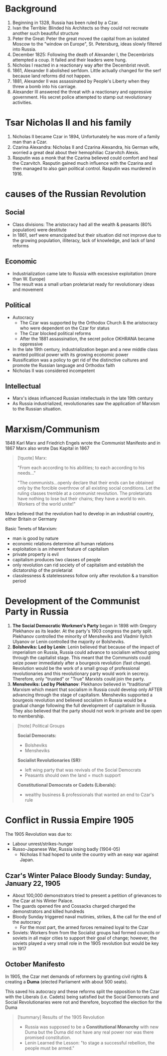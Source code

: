# Background

1. Beginning in 1328, Russia has been ruled by a Czar.
2. Ivan the Terrible: Blinded his Architects so they could not recreate another such beautiful structure
3. Peter the Great: Peter the great moved the capital from an isolated Moscow to the "window on Europe", St. Petersburg, ideas slowly filtered into Russia.
4. December 1825: Following the death of Alexander I, the Decembrists attempted a coup. It failed and their leaders were hung.
5. Nicholas I reacted in a reactionary way after the Decembrist revolt.
6. 1861, Alexander II abolished serfdom. Little actually changed for the serf because land reforms did not happen.
7. 1881, Alexander II was assassinated by People's Liberty when they threw a bomb into his carriage.
8. Alexander III answered the threat with a reactionary and oppressive government. His secret police attempted to stamp out revolutionary activities.

# Tsar Nicholas II and his family

1. Nicholas II became Czar in 1894, Unfortunately he was more of a family man than a Czar.
2. Czarina Alexandra: Nicholas II and Czarina Alexandra, his German wife, worried a great deal about their hemophiliac Czarvitch Alexis.
3. Rasputin was a monk that the Czarina believed could comfort and heal the Czarvitch. Rasputin gained much influence with the Czarina and then managed to also gain political control. Rasputin was murdered in 1916.

# causes of the Russian Revolution

## Social

- Class divisions: The aristocracy had all the wealth & peasants (80% population) were destitute
- In 1861, serf were emancipated but their situation did not improve due to the growing population, illiteracy, lack of knowledge, and lack of land reforms

## Economic

- Industrialization came late to Russia with excessive exploitation (more than W. Europe)
- The result was a small urban proletariat ready for revolutionary ideas and movement

## Political

- Autocracy
  - The Czar was supported by the Orthodox Church & the aristocracy who were dependent on the Czar for status
  - The Czar blocked political reforms
  - After the 1881 assassination, the secret police OKHRANA became oppressive
- In the late 19th century, industrialization began and a new middle class wanted political power with its growing economic power
- Russification was a policy to get rid of the distinctive cultures and promote the Russian language and Orthodox faith
- Nicholas II was considered incompetent

## Intellectual

- Marx's ideas influenced Russian intellectuals in the late 19th century
- As Russia industrialized, revolutionaries saw the application of Marxism to the Russian situation.

# Marxism/Communism

1848 Karl Marx and Friedrich Engels wrote the Communist Manifesto and in 1867 Marx also wrote Das Kapital in 1867

> [!quote] Marx:
>
> "From each according to his abilities; to each according to his needs..."
>
> "The communists...openly declare that their ends can be obtained only by the forcible overthrow of all existing social conditions. Let the ruling classes tremble at a communist revolution. The proletariats have nothing to lose but their chains; they have a world to win. Workers of the world unite!"

Marx believed that the revolution had to develop in an industrial country, either Britain or Germany

Basic Tenets of Marxism:

- man is good by nature
- economic relations determine all human relations
- exploitation is an inherent feature of capitalism
- private property is evil
- capitalism produces two classes of people
- only revolution can rid society of of capitalism and establish the dictatorship of the proletariat
- classlessness & statelessness follow only after revolution & a transition period

# Development of the Communist Party in Russia

1. **The Social Democratic Workmen's Party** began in 1898 with Gregory Plekhanov as its leader. At the party's 1903 congress the party split. Plekhanov controlled the minority of Mensheviks and Vladmir Ilyitch Ulyanov or Lenin controlled the majority or Bolsheviks.
2. **Bolsheviks: Led by Lenin**: Lenin believed that because of the impact of imperialism on Russia, Russia could advance to socialism without going through the capitalist stage. This meant that the Communists could seize power immediately after a bourgeois revolution (fast change). Revolution would be the work of a small group of professional revolutionaries and this revolutionary party would work in secrecy. Therefore, only "trusted" or "True" Marxists could join the party.
3. **Mensheviks: Led by Plekhanov**: Plekhanov believed in "traditional" Marxism which meant that socialism in Russia could develop only AFTER advancing through the stage of capitalism. Mensheviks supported a bourgeois revolution and believed socialism in Russia would be a gradual change following the full development of capitalism in Russia. They also believed that the party should not work in private and be open to membership.

> [!note] Political Groups
>
> **Social Democrats:**
>
> - Bolsheviks
> - Mensheviks
>
> **Socialist Revolutionaries (SR):**
>
> - left wing party that was revivals of the Social Democrats
> - Peasants should own the land = much support
>
> **Constitutional Democrats or Cadets (Liberals):**
>
> - wealthy business & professionals that wanted an end to Czar's rule

# Conflict in Russia Empire 1905

The 1905 Revolution was due to:

- Labour unrest/strikes-hunger
- Russo-Japanese War, Russia losing badly (1904-05)
  - Nicholas II had hoped to unite the country with an easy war against Japan.

## Czar's Winter Palace Bloody Sunday: Sunday, January 22, 1905

- About 100,000 demonstrators tried to present a petition of grievances to the Czar at his Winter Palace.
- The guards opened fire and Cossacks charged charged the demonstrators and killed hundreds
- Bloody Sunday triggered naval mutinies, strikes, & the call for the end of the autocracy
  - For the most part, the armed forces remained loyal to the Czar
- Soviets: Workers from from the Socialist groups had formed councils or soviets in all major cities to support their goal of change; however, the soviets played a very small role in the 1905 revolution but would be key in 1917

## October Manifesto

In 1905, the Czar met demands of reformers by granting civil rights & creating a **Duma** (elected Parliament with about 500 seats).

This saved his autocracy and these reforms split the opposition to the Czar with the Liberals (i.e. Cadets) being satisfied but the Social Democrats and Social Revolutionaries were not and therefore, boycotted the election for the Duma

> [!summary] Results of the 1905 Revolution
>
> - Russia was supposed to be a **Constitutional Monarchy** with new Duma but the Duma did not have any real power nor was there promised constitution.
> - Lenin Learned the Lesson: "to stage a successful rebellion, the people must be armed."
